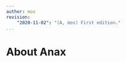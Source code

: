 ```yaml
---
author: mos
revision:
    "2020-11-02": "(A, mos) First edition."
...
```

About Anax
==================================

